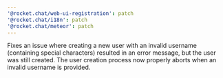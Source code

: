 ```yaml
---
'@rocket.chat/web-ui-registration': patch
'@rocket.chat/i18n': patch
'@rocket.chat/meteor': patch
---
```


Fixes an issue where creating a new user with an invalid username (containing special characters) resulted in an error message, but the user was still created. The user creation process now properly aborts when an invalid username is provided.
